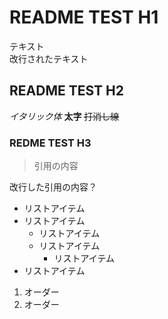 # README TEST H1
テキスト  
改行されたテキスト
## README TEST H2
*イタリック体*
**太字**
~~打消し線~~
### REDME TEST H3
>引用の内容  

改行した引用の内容？
* リストアイテム
* リストアイテム
	* リストアイテム
	* リストアイテム
		* リストアイテム
* リストアイテム
1. オーダー
2. オーダー